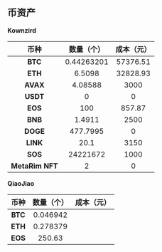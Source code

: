 ## 币资产

**Kownzird**

|    **币种**     | **数量（个）** | **成本（元）** |
| :-------------: | :------------: | :------------: |
|     **BTC**     |   0.44263201   |    57376.51    |
|     **ETH**     |     6.5098     |    32828.93    |
|    **AVAX**     |    4.08588     |      3000      |
|    **USDT**     |       0        |       0        |
|     **EOS**     |      100       |     857.87     |
|     **BNB**     |     1.4911     |      2500      |
|    **DOGE**     |    477.7995    |       0        |
|    **LINK**     |      20.1      |      3150      |
|     **SOS**     |    24221672    |      1000      |
| **MetaRim NFT** |       2        |       0        |



**QiaoJiao**

| **币种** | **数量（个）** | 成本（元） |
| :------: | :------------: | :--------: |
| **BTC**  |    0.046942    |            |
| **ETH**  |    0.278379    |            |
| **EOS**  |     250.63     |            |
